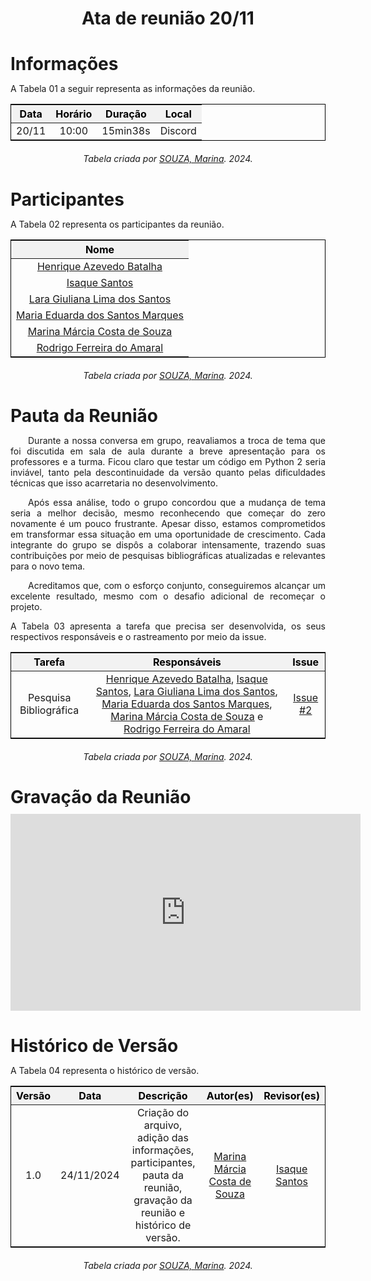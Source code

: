 <!DOCTYPE html>
<html lang="en">
<head>
  <meta charset="UTF-8">
  <meta name="viewport" content="width=device-width, initial-scale=1.0">
  <title>Módulo Investigando</title>
  <style>
    /* Estilo geral para as tabelas */
    table {
      margin-left: auto;
      margin-right: auto;
      border-collapse: collapse;
      width: 100%;
      max-width: 1200px;
      text-align: center;
      border: 1px solid black;
      font-size: 16px;
      margin-bottom: 20px;
    }

    th, td {
      padding: 8px;
      border: 1px solid black;
    }

    thead th {
      background-color: #f2f2f2;
      color: #000; /* Cor padrão para modo claro */
    }

  /* Alteração para o modo escuro */
  @media (prefers-color-scheme: dark) {
    .tabela-alunos thead th {
      color: #888; /* Cor cinza apenas para os títulos no modo escuro */
    }
  }

    /* Espaçamento adicional para textos abaixo das tabelas */
    .section-text {
      margin-top: 20px;
    }
  </style>
</head>
<body>
  <h1 align="center"><strong>Ata de reunião 20/11</strong></h1>

<h1 style="font-weight: bold; margin-bottom: 10px;">Informações</h1>
<p align="justify" class="section-text">
  A Tabela 01 a seguir representa as informações da reunião.
  </p>

  <div style="text-align: center;">
    <table>
      <thead>
        <tr>
          <th>Data</th>
          <th>Horário</th>
          <th>Duração</th>
          <th>Local</th>
        </tr>
      </thead>
      <tbody>
        <tr>
          <td>20/11</td>
          <td>10:00</td>
          <td>15min38s</td>
          <td>Discord</td>
        </tr>
      </tbody>
    </table>
    <p style="margin-top: 10px; text-align: center;">
      <em>Tabela criada por <a href="https://github.com/The-Boss-Nina" target="_blank">SOUZA, Marina</a>. 2024.</em>
    </p>
  </div>
</body>
</html>

<h1 style="font-weight: bold; margin-bottom: 10px;">Participantes</h1>
<p align="justify" class="section-text">
  A Tabela 02 representa os participantes da reunião.
  </p>

  <div style="text-align: center;">
    <table>
      <thead>
        <tr>
          <th>Nome</th>
        </tr>
      </thead>
      <tbody>
        <tr>
          <td><a href="https://github.com/EduardaSMarques" target="_blank">Henrique Azevedo Batalha</a></td>
            </tr>
            <tr>
                <td><a href="https://github.com/gravelylara" target="_blank">Isaque Santos</a></td>
            </tr>
            <tr>
                <td><a href="https://github.com/The-Boss-Nina" target="_blank">Lara Giuliana Lima dos Santos</a></td>
            </tr>
            <tr>
                <td><a href="https://github.com/HeBatalha" target="_blank">Maria Eduarda dos Santos Marques</a></td>
            </tr>
            <tr>
                <td><a href="https://github.com/IsaqueSH" target="_blank">Marina Márcia Costa de Souza</a></td>
            </tr>
            <tr>
                <td><a href="https://github.com/rodrigoFAmaral" target="_blank">Rodrigo Ferreira do Amaral</a></td>
            </tr>
        </tr>
      </tbody>
    </table>
    <p style="margin-top: 10px; text-align: center;">
      <em>Tabela criada por <a href="https://github.com/The-Boss-Nina" target="_blank">SOUZA, Marina</a>. 2024.</em>
    </p>
  </div>
</body>
</html>

<h1 style="font-weight: bold; margin-bottom: 10px;">Pauta da Reunião</h1>
<p align="justify">
    &emsp;&emsp;Durante a nossa conversa em grupo, reavaliamos a troca de tema que foi discutida em sala de aula durante a breve apresentação para os professores e a turma. Ficou claro que testar um código em Python 2 seria inviável, tanto pela descontinuidade da versão quanto pelas dificuldades técnicas que isso acarretaria no desenvolvimento.
  </p>
  <p align="justify">
    &emsp;&emsp;Após essa análise, todo o grupo concordou que a mudança de tema seria a melhor decisão, mesmo reconhecendo que começar do zero novamente é um pouco frustrante. Apesar disso, estamos comprometidos em transformar essa situação em uma oportunidade de crescimento. Cada integrante do grupo se dispôs a colaborar intensamente, trazendo suas contribuições por meio de pesquisas bibliográficas atualizadas e relevantes para o novo tema.
  </p>
  <p align="justify">
    &emsp;&emsp;Acreditamos que, com o esforço conjunto, conseguiremos alcançar um excelente resultado, mesmo com o desafio adicional de recomeçar o projeto.
  <p>
<p align="justify" class="section-text">
  A Tabela 03 apresenta a tarefa que precisa ser desenvolvida, os seus respectivos responsáveis e o rastreamento por meio da issue.

  <div style="text-align: center;">
    <table>
      <thead>
        <tr>
          <th>Tarefa</th>
          <th>Responsáveis</th>
          <th>Issue</th>
        </tr>
      </thead>
      <tbody>
        <tr>
          <td>Pesquisa Bibliográfica</td>
          <td>
            <a href="https://github.com/HeBatalha" target="_blank">Henrique Azevedo Batalha</a>, 
            <a href="https://github.com/IsaqueSH" target="_blank">Isaque Santos</a>, 
            <a href="https://github.com/gravelylara" target="_blank">Lara Giuliana Lima dos Santos</a>, 
            <a href="https://github.com/EduardaSMarques" target="_blank">Maria Eduarda dos Santos Marques</a>, 
            <a href="https://github.com/The-Boss-Nina" target="_blank">Marina Márcia Costa de Souza</a> e 
            <a href="https://github.com/rodrigoFAmaral" target="_blank">Rodrigo Ferreira do Amaral</a>
          </td>
          <td><a href="https://github.com/UnBSMA2024-2/Grupo2/issues/2" target="_blank">Issue #2</a></td>
        </tr>
      </tbody>
    </table>
    <p style="margin-top: 10px; text-align: center;">
      <em>Tabela criada por <a href="https://github.com/The-Boss-Nina" target="_blank">SOUZA, Marina</a>. 2024.</em>
    </p>
  </div>
</body>
</html>

<h1 style="font-weight: bold; margin-bottom: 10px;">Gravação da Reunião</h1>
<div style="text-align: center;">
    <iframe width="560" height="315" src="https://www.youtube.com/embed/pdMUrpIwMqk" 
            title="YouTube video player" frameborder="0" 
            allow="accelerometer; autoplay; clipboard-write; encrypted-media; gyroscope; picture-in-picture; web-share" 
            referrerpolicy="strict-origin-when-cross-origin" allowfullscreen>
    </iframe>
</div>
<p align="justify">
</p>

<h1 style="font-weight: bold; margin-bottom: 10px;">Histórico de Versão</h1>
<p align="justify">
A Tabela 04 representa o histórico de versão.
  </p>
  <div style="text-align: center;">
    <table>
      <thead>
        <tr>
          <th>Versão</th>
          <th>Data</th>
          <th>Descrição</th>
          <th>Autor(es)</th>
          <th>Revisor(es)</th>
        </tr>
      </thead>
      <tbody>
        <tr>
          <td>1.0</td>
          <td>24/11/2024</td>
          <td>Criação do arquivo, adição das informações, participantes, pauta da reunião, gravação da reunião e histórico de versão. </td>
          <td><a href="https://github.com/The-Boss-Nina" target="_blank">Marina Márcia Costa de Souza</a></td>
          <td><a href="https://github.com/IsaqueSH" target="_blank">Isaque Santos</a></td>
        </tr>
      </tbody>
    </table>
    <p style="margin-top: 10px; text-align: center;">
      <em>Tabela criada por <a href="https://github.com/The-Boss-Nina" target="_blank">SOUZA, Marina</a>. 2024.</em>
    </p>
  </div>
</body>
</html>
